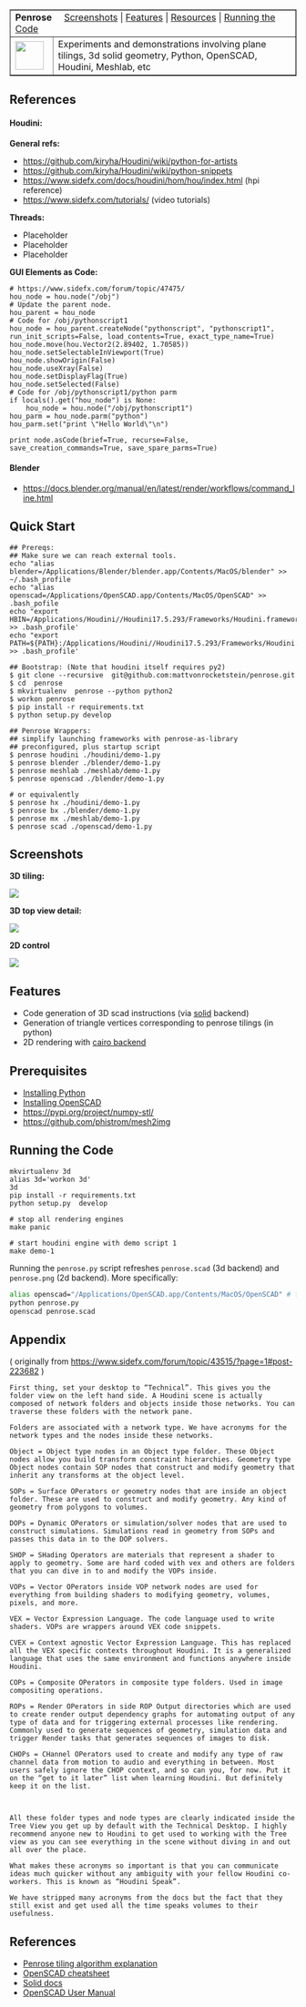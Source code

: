 <table border=1>
  <tr>
    <td colspan=2><strong>Penrose</strong>&nbsp;&nbsp;&nbsp;&nbsp;
    <a href=#Screenshots>Screenshots</a> |
    <a href=#Features>Features</a> |
    <a href=#Resources>Resources</a> |
    <a href=#RunningTheCode>Running the Code</a>
    </td>
  </tr>
  <tr>
    <td width=15%><img src=img/openscad.png style="width:50px"></td>
    <td>Experiments and demonstrations involving plane tilings, 3d solid geometry,
    Python, OpenSCAD, Houdini, Meshlab, etc</td>
  </tr>
</table>

<a name=References></a>
## References


#### Houdini:

**General refs:**

* https://github.com/kiryha/Houdini/wiki/python-for-artists
* https://github.com/kiryha/Houdini/wiki/python-snippets
* https://www.sidefx.com/docs/houdini/hom/hou/index.html (hpi reference)
* https://www.sidefx.com/tutorials/ (video tutorials)

**Threads:**

* Placeholder
* Placeholder
* Placeholder

**GUI Elements as Code:**

```
# https://www.sidefx.com/forum/topic/47475/
hou_node = hou.node("/obj")
# Update the parent node.
hou_parent = hou_node
# Code for /obj/pythonscript1
hou_node = hou_parent.createNode("pythonscript", "pythonscript1", run_init_scripts=False, load_contents=True, exact_type_name=True)
hou_node.move(hou.Vector2(2.89402, 1.70585))
hou_node.setSelectableInViewport(True)
hou_node.showOrigin(False)
hou_node.useXray(False)
hou_node.setDisplayFlag(True)
hou_node.setSelected(False)
# Code for /obj/pythonscript1/python parm
if locals().get("hou_node") is None:
    hou_node = hou.node("/obj/pythonscript1")
hou_parm = hou_node.parm("python")
hou_parm.set("print \"Hello World\"\n")

print node.asCode(brief=True, recurse=False, save_creation_commands=True, save_spare_parms=True)
```
#### Blender

* https://docs.blender.org/manual/en/latest/render/workflows/command_line.html

## Quick Start

```
## Prereqs:
## Make sure we can reach external tools.
echo "alias blender=/Applications/Blender/blender.app/Contents/MacOS/blender" >> ~/.bash_profile
echo "alias openscad=/Applications/OpenSCAD.app/Contents/MacOS/OpenSCAD" >> .bash_pofile
echo "export HBIN=/Applications/Houdini//Houdini17.5.293/Frameworks/Houdini.framework/Versions/Current/Resources/bin" >> .bash_profile'
echo "export PATH=${PATH}:/Applications/Houdini//Houdini17.5.293/Frameworks/Houdini.framework/Versions/Current/Resources/bin" >> .bash_profile'

## Bootstrap: (Note that houdini itself requires py2)
$ git clone --recursive  git@github.com:mattvonrocketstein/penrose.git
$ cd  penrose
$ mkvirtualenv  penrose --python python2
$ workon penrose
$ pip install -r requirements.txt
$ python setup.py develop

## Penrose Wrappers:
## simplify launching frameworks with penrose-as-library
## preconfigured, plus startup script
$ penrose houdini ./houdini/demo-1.py
$ penrose blender ./blender/demo-1.py
$ penrose meshlab ./meshlab/demo-1.py
$ penrose openscad ./blender/demo-1.py

# or equivalently
$ penrose hx ./houdini/demo-1.py
$ penrose bx ./blender/demo-1.py
$ penrose mx ./meshlab/demo-1.py
$ penrose scad ./openscad/demo-1.py
```

<a name=Screenshots></a>
## Screenshots

**3D tiling:**

<img src=img/screenshot2.png>

**3D top view detail:**

<img src=img/screenshot1.png>

**2D control**

<img src=img/cairo.png>

<a name=Features></a>
## Features

* Code generation of 3D scad instructions (via [solid](https://github.com/SolidCode/SolidPython) backend)
* Generation of triangle vertices corresponding to penrose tilings (in python)
* 2D rendering with [cairo backend](https://pypi.python.org/pypi/cairocffi)

<a name=Prerequisites></a>
## Prerequisites

* [Installing Python](https://www.python.org/downloads/)
* [Installing OpenSCAD](http://www.openscad.org/downloads.html)
* https://pypi.org/project/numpy-stl/
* https://github.com/phistrom/mesh2img


<a name=RunningTheCode></a>
## Running the Code

```
mkvirtualenv 3d
alias 3d='workon 3d'
3d
pip install -r requirements.txt
python setup.py  develop

# stop all rendering engines
make panic

# start houdini engine with demo script 1
make demo-1
```

Running the `penrose.py` script refreshes `penrose.scad` (3d backend) and `penrose.png` (2d backend).  More specifically:

```bash
alias openscad="/Applications/OpenSCAD.app/Contents/MacOS/OpenSCAD" # for osx
python penrose.py
openscad penrose.scad
```

## Appendix

( originally from https://www.sidefx.com/forum/topic/43515/?page=1#post-223682 )

```
First thing, set your desktop to “Technical”. This gives you the folder view on the left hand side. A Houdini scene is actually composed of network folders and objects inside those networks. You can traverse these folders with the network pane.

Folders are associated with a network type. We have acronyms for the network types and the nodes inside these networks.

Object = Object type nodes in an Object type folder. These Object nodes allow you build transform constraint hierarchies. Geometry type Object nodes contain SOP nodes that construct and modify geometry that inherit any transforms at the object level.

SOPs = Surface OPerators or geometry nodes that are inside an object folder. These are used to construct and modify geometry. Any kind of geometry from polygons to volumes.

DOPs = Dynamic OPerators or simulation/solver nodes that are used to construct simulations. Simulations read in geometry from SOPs and passes this data in to the DOP solvers.

SHOP = SHading Operators are materials that represent a shader to apply to geometry. Some are hard coded with vex and others are folders that you can dive in to and modify the VOPs inside.

VOPs = Vector OPerators inside VOP network nodes are used for everything from building shaders to modifying geometry, volumes, pixels, and more.

VEX = Vector Expression Language. The code language used to write shaders. VOPs are wrappers around VEX code snippets.

CVEX = Context agnostic Vector Expression Language. This has replaced all the VEX specific contexts throughout Houdini. It is a generalized language that uses the same environment and functions anywhere inside Houdini.

COPs = Composite OPerators in composite type folders. Used in image compositing operations.

ROPs = Render OPerators in side ROP Output directories which are used to create render output dependency graphs for automating output of any type of data and for triggering external processes like rendering. Commonly used to generate sequences of geometry, simulation data and trigger Render tasks that generates sequences of images to disk.

CHOPs = CHannel OPerators used to create and modify any type of raw channel data from motion to audio and everything in between. Most users safely ignore the CHOP context, and so can you, for now. Put it on the “get to it later” list when learning Houdini. But definitely keep it on the list.



All these folder types and node types are clearly indicated inside the Tree View you get up by default with the Technical Desktop. I highly recommend anyone new to Houdini to get used to working with the Tree view as you can see everything in the scene without diving in and out all over the place.

What makes these acronyms so important is that you can communicate ideas much quicker without any ambiguity with your fellow Houdini co-workers. This is known as “Houdini Speak”.

We have stripped many acronyms from the docs but the fact that they still exist and get used all the time speaks volumes to their usefulness.
```

<a name=References></a>
## References

* [Penrose tiling algorithm explanation](http://preshing.com/20110831/penrose-tiling-explained/)
* [OpenSCAD cheatsheet](http://www.openscad.org/cheatsheet/)
* [Solid docs](https://github.com/SolidCode/SolidPython)
* [OpenSCAD User Manual](https://en.wikibooks.org/wiki/OpenSCAD_User_Manual/The_OpenSCAD_Language)
